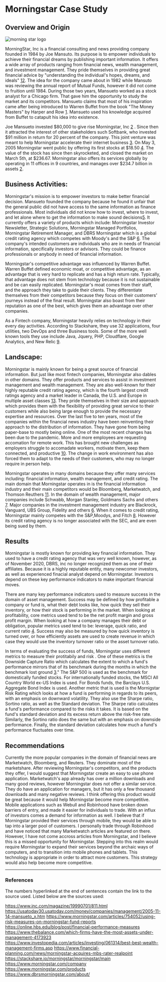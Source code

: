 # Morningstar Case Study

## Overview and Origin
![morning star logo](https://www.logosvgpng.com/wp-content/uploads/2018/03/morningstar-logo-vector.png)


   MorningStar, Inc is a financial consulting and news providing company founded in 1984 by Joe Mansuto. Its purpose is to empower individuals to achieve their financial dreams by publishing important information. It offers a wide array of products ranging from financial news, wealth management, and investment management. They pride themselves in providing great financial advice by "understanding the individual's hopes, dreams, and ideals" [12](https://www.morningstar.com/company). 
The idea for the company came about in 1982 while Mansuto was reviewing the annual report of Mutual Funds, however it did not come to fruition until 1984. During those two years, Mansueto worked as a stock analyst for a Chicago firm. That gave him the opportunity to study the market and its competitors. Mansueto claims that most of his inspiration came after being introduced to Warren Buffet from the book "The Money Masters" by Harper and Row [1](https://www.inc.com/magazine/19990701/811.html). Mansueto used his knowledge acquired from Buffet to catapult his idea into existence.

   Joe Mansueto invested $80,000 to give rise Morningstar, Inc [2](https://usatoday30.usatoday.com/money/companies/management/2005-11-14-mansueto_x.htm) . Since then it attracted the interest of other stakeholders such Softbank, who invested $91 million in return for 20 percent of the company. This joint venture was meant to help Morningstar accelerate their internet business [3](https://www.nytimes.com/1999/07/09/business/company-news-softbank-says-it-will-invest-91-million-in-morningstar.html). On May 3, 2005 Morningstar went public by offering its first stocks at $18.50  [4](https://newsroom.morningstar.com/newsroom/news-archive/press-release-details/2005/Morningstar-Inc-Prices-Initial-Public-Offering-of-Common-Stock/default.aspx). The value of the stock has since then skyrocketed, and closed the market on March 5th, at $236.67. Morningstar also offers its services globally by operating in 11 offices in 9 countries, and manages over $234.7 billion in assets [2](https://usatoday30.usatoday.com/money/companies/management/2005-11-14-mansueto_x.htm).




## Business Activities:

   Morningstar's mission is to empower investors to make better financial decision. Mansueto founded the company because he found it unfair that the general public did not have access to the same information as finance professionals. Most individuals did not know how to invest, where to invest, and let alone where to get the information to make sound decisions[5](https://www.morningstar.com/insights/2019/06/18/great-advice). It currently offers a variety of products which include: Morningstar Investor Newsletter, Strategic Solutions, Morningstar Managed Portfolios, Morningstar Retirement Manager, and DBRS Morningstar which is a global credit rating agency which competes with Moody's and the S&P [6](https://www.morningstar.com/products). The company's intended customers are individuals who are in needs of financial information, specifically investors or advisors. They could be finance professionals or anybody in need of financial information.

   Morningstar's competitive advantage was influenced by Warren Buffet. Warren Buffet defined economic moat, or competitive advantage, as an advantage that is very hard to replicate and has a high return rate. Typically, that advantage does not stem from technology because it is not sustainable and be can easily replicated. Morningstar's moat comes from their staff, and the approach they take to guide their clients. They differentiate themselves from their competitors because they focus on their customers' journeys instead of the final result. Morningstar also boast from their reputation as one of the best, which gives them an advantage over other companies.

   As a Fintech company, Morningstar heavily relies on technology in their every day activities. According to Stackshare, they use 32 applications, four utilities, two DevOps and three Business tools. Some of the more well known tools they use include Java, Jquery, PHP, Cloudflare, Google Analytics, and New Relic [9](https://stackshare.io/morningstar/morningstar/main).

## Landscape:

   Morningstar is mainly known for being a great source of financial information. But just like most fintech companies, Morningstar also dables in other domains. They offer products and services to assist in investment management and wealth management. They are also well-known for their highly reputable credit rating agency, which is the fourth largest credit ratings agency and a market leader in Canada, the U.S. and Europe in multiple asset classes [13](https://www.dbrsmorningstar.com/about/). They pride themselves in their size and approach which provides them with the flexibility of providing great service to their customers while also being large enough to provide the necessary expertise and resources. Over the last five to ten years, most of the companies within the financial news industry have been reinventing their approach to the distribution of information. They have gone from being paper-base to mostly being online. One of the most recent changes has been due to the pandemic. More and more employees are requesting accomation for remote work. This has brought new challenges as employers struggle to accomadate workers, motivate them, keep them connected, and productive [10](https://www.forbes.com/sites/googlecloud/2021/02/05/6-trends-that-will-shape-the-financial-services-industry-in-2021/?sh=74a491b342b6). The change in work  environment has also forced them to adapt to the needs of their customers, who may no longer require in person help.

  Morningstar operates in many domains because they offer many services including: financial information, wealth management, and credit rating. The main domain that Morningstar operates in is the financial information industry and their main competitors would be Bloomberg, Marketwatch, and Thomson Reuthers [11](https://www.investopedia.com/ask/answers/051915/who-are-morningstars-morn-main-competitors.asp#:~:text=Three%20of%20Morningstar's%20key%20competitors,activity%20and%20generate%20detailed%20reports.). In the domain of wealth management, major companies include Schwabb, Morgan Stanley, Goldmans Sachs and others [7](https://www.investopedia.com/articles/investing/061314/best-best-wealth-management-firms.asp). Major companies in the investment management industry are Blackrock, Vanguard, UBS Group, Fidelity and others  [6](https://www.thebalance.com/which-firms-have-the-most-assets-under-management-4173923). When it comes to credit rating, Morningstar mainly competes with the S&P,Moodys, and Fitch [8](https://www.financial-planning.com/news/morningstar-acquires-mbs-rater-realpoint). However its credit rating agency is no longer associated with the SEC, and are even being sued by them.

## Results

   Morningstar is mostly known for providing key financial information. They used to have a credit rating agency that was very well known, however, as of November 2020, DBRS, inc no longer recognized them as one of their affiliates. Because it is a highly reputable entity, many newcomer investors, as well as experienced finacial analyst depend on Morningstar. Investors depend on these key performance indicators to make important financial moves.

   There are many key performance indicators used to measure success in the domain of asset management. Success may be defined by how profitable a company or fund is, what their debt looks like, how quick they sell their inventory, or how their stock is performing in the  market. When looking at profitability, core metrics used tend to be the net profit margin and gross profit margin. When looking at how a company manages their debt or obligation, popular metrics used tend to be: leverage, quick ratio, and current ratio [4](https://online.hbs.edu/blog/post/financial-performance-measures). Success may also be measured by how quick inventory is turned over, or how efficiently assets are used to create revenue in which case they would use the inventory turnover ratio or the asset turnover ratio.

   In terms of evaluating the success of funds, Morningstar uses different metrics to measure their protitabily and risk . One of these metrics is the Downside Capture Ratio which  calculates the extent to which a fund's performance mirrors that of its benchmark during the months in which the benchmark lost ground  [3](https://www.morningstar.com/articles/754052/using-risk-measures-on-morningstar-fund-reports)." The S&P 500 is used as the benchmark for domestically funded stocks. For internationally funded stocks, the MSCI All Country World ex-US Index is used. For Bonds funds, the Barclays U.S. Aggregate Bond Index is used.
Another metric that is used is the Mornigstar Risk Rating which looks at how a fund is performing in regards to its peers, with an emphasis on downward volatility. They also use the Sharpe ratio, Sortino ratio, as well as the Standard deviation. The Sharpe ratio calculates a fund's performance compared to the risks it takes. It is based on the fund's standard deviation and its excess return above the risk-free rate. Similarly, the Sortino ratio does the same but with an emphasis on downside performance. Finally, the standard deviation calculates how much a fund's performance fluctuates over time.


## Recommendations

   Currently the more popular companies in the domain of financial news are Marketwatch, Bloomberg, and Reuters. They dominate most of the marketshare. After reviewing Morningstar's competitors, and the products they offer, I would suggest that Morningstar create an easy to use phone application. Marketwatch's app already has over a million downloads and many good reviews, however Morningstar does not offer a similar service. They do have an application for managers, but it has only a few thousand downloads and many negative reviews. I think offering this product would be great because it would help Morningstar become more competitive. Mobile applications such as Webull and Robinhood have broken down barriers of entry, and made it easier for individuals to trade. With an influx of investors comes a demand for information as well. I believe that if Morningstar provided their services through mobile, they would be able to tap into a larger pool of customers. I personally trade through Robinhood and have noticed that many Marketwatch articles are featured on there. However, I have not come accross articles from Morningstar, and I believe this is a missed opportunity for Morningstar.
Stepping into this realm would require Morningstar to expand their services beyond the archaic ways of computers, and to transition into mobile phones and tablets.
This technology is appropriate in order to attract more customers. This strategy would also help become more competitive.

--------------
### References
The numbers hyperlinked at the end of sentences contain the link to the source used. Listed below are the sources used:

https://www.inc.com/magazine/19990701/811.html
https://usatoday30.usatoday.com/money/companies/management/2005-11-14-mansueto_x.htm
https://www.morningstar.com/articles/754052/using-risk-measures-on-morningstar-fund-reports
https://online.hbs.edu/blog/post/financial-performance-measures
https://www.thebalance.com/which-firms-have-the-most-assets-under-management-4173923
https://www.investopedia.com/articles/investing/061314/best-best-wealth-management-firms.asp
https://www.financial-planning.com/news/morningstar-acquires-mbs-rater-realpoint
https://stackshare.io/morningstar/morningstar/main
https://www.morningstar.com/company
https://www.morningstar.com/products
https://www.dbrsmorningstar.com/about/



